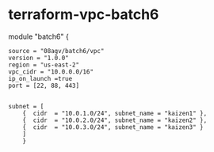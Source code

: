 # terraform-vpc-batch6

module "batch6" {
    
     
    source = "08agv/batch6/vpc"
    version = "1.0.0"
    region = "us-east-2"
    vpc_cidr = "10.0.0.0/16"
    ip_on_launch =true
    port = [22, 88, 443] 
      

    subnet = [
        {  cidr  = "10.0.1.0/24", subnet_name = "kaizen1" },
        {  cidr  = "10.0.2.0/24", subnet_name = "kaizen2" },
        {  cidr  = "10.0.3.0/24", subnet_name = "kaizen3" }
        ]
        }